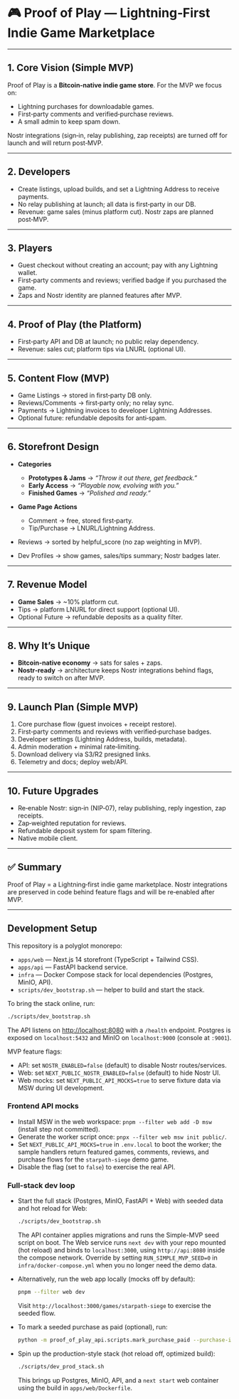 # 🎮 Proof of Play — Lightning‑First Indie Game Marketplace

---

## 1. Core Vision (Simple MVP)

Proof of Play is a **Bitcoin‑native indie game store**. For the MVP we focus on:

- Lightning purchases for downloadable games.
- First‑party comments and verified‑purchase reviews.
- A small admin to keep spam down.

Nostr integrations (sign‑in, relay publishing, zap receipts) are turned off for launch and will return post‑MVP.

---

## 2. Developers

- Create listings, upload builds, and set a Lightning Address to receive payments.
- No relay publishing at launch; all data is first‑party in our DB.
- Revenue: game sales (minus platform cut). Nostr zaps are planned post‑MVP.

---

## 3. Players

- Guest checkout without creating an account; pay with any Lightning wallet.
- First‑party comments and reviews; verified badge if you purchased the game.
- Zaps and Nostr identity are planned features after MVP.

---

## 4. Proof of Play (the Platform)

- First‑party API and DB at launch; no public relay dependency.
- Revenue: sales cut; platform tips via LNURL (optional UI).

---

## 5. Content Flow (MVP)

- Game Listings → stored in first‑party DB only.
- Reviews/Comments → first‑party only; no relay sync.
- Payments → Lightning invoices to developer Lightning Addresses.
- Optional future: refundable deposits for anti‑spam.

---

## 6. Storefront Design

* **Categories**

  * **Prototypes & Jams** → *“Throw it out there, get feedback.”*
  * **Early Access** → *“Playable now, evolving with you.”*
  * **Finished Games** → *“Polished and ready.”*

* **Game Page Actions**

  * Comment → free, stored first‑party.
  * Tip/Purchase → LNURL/Lightning Address.

- Reviews → sorted by helpful_score (no zap weighting in MVP).

- Dev Profiles → show games, sales/tips summary; Nostr badges later.

---

## 7. Revenue Model

* **Game Sales** → \~10% platform cut.
* Tips → platform LNURL for direct support (optional UI).
* Optional Future → refundable deposits as a quality filter.

---

## 8. Why It’s Unique

* **Bitcoin-native economy** → sats for sales + zaps.
* **Nostr‑ready** → architecture keeps Nostr integrations behind flags, ready to switch on after MVP.

---

## 9. Launch Plan (Simple MVP)

1. Core purchase flow (guest invoices + receipt restore).
2. First‑party comments and reviews with verified‑purchase badges.
3. Developer settings (Lightning Address, builds, metadata).
4. Admin moderation + minimal rate‑limiting.
5. Download delivery via S3/R2 presigned links.
6. Telemetry and docs; deploy web/API.

---

## 10. Future Upgrades

- Re‑enable Nostr: sign‑in (NIP‑07), relay publishing, reply ingestion, zap receipts.
- Zap‑weighted reputation for reviews.
- Refundable deposit system for spam filtering.
- Native mobile client.

---

## ✅ Summary

Proof of Play = a Lightning‑first indie game marketplace. Nostr integrations are preserved in code behind feature flags and will be re‑enabled after MVP.

---

## Development Setup

This repository is a polyglot monorepo:

* `apps/web` — Next.js 14 storefront (TypeScript + Tailwind CSS).
* `apps/api` — FastAPI backend service.
* `infra` — Docker Compose stack for local dependencies (Postgres, MinIO, API).
* `scripts/dev_bootstrap.sh` — helper to build and start the stack.

To bring the stack online, run:

```bash
./scripts/dev_bootstrap.sh
```

The API listens on [http://localhost:8080](http://localhost:8080) with a `/health` endpoint. Postgres is exposed on `localhost:5432`
and MinIO on `localhost:9000` (console at `:9001`).

MVP feature flags:

- API: set `NOSTR_ENABLED=false` (default) to disable Nostr routes/services.
- Web: set `NEXT_PUBLIC_NOSTR_ENABLED=false` (default) to hide Nostr UI.
- Web mocks: set `NEXT_PUBLIC_API_MOCKS=true` to serve fixture data via MSW during UI development.

### Frontend API mocks

- Install MSW in the web workspace: `pnpm --filter web add -D msw` (install step not committed).
- Generate the worker script once: `pnpx --filter web msw init public/`.
- Set `NEXT_PUBLIC_API_MOCKS=true` in `.env.local` to boot the worker; the sample handlers return featured games, comments, reviews, and purchase flows for the `starpath-siege` demo game.
- Disable the flag (set to `false`) to exercise the real API.

### Full-stack dev loop

- Start the full stack (Postgres, MinIO, FastAPI + Web) with seeded data and hot reload for Web:

  ```bash
  ./scripts/dev_bootstrap.sh
  ```

  The API container applies migrations and runs the Simple-MVP seed script on boot. The Web service runs `next dev` with your repo mounted (hot reload) and binds to `localhost:3000`, using `http://api:8080` inside the compose network. Override by setting `RUN_SIMPLE_MVP_SEED=0` in `infra/docker-compose.yml` when you no longer need the demo data.

- Alternatively, run the web app locally (mocks off by default):

  ```bash
  pnpm --filter web dev
  ```

  Visit `http://localhost:3000/games/starpath-siege` to exercise the seeded flow.

- To mark a seeded purchase as paid (optional), run:

  ```bash
  python -m proof_of_play_api.scripts.mark_purchase_paid --purchase-id purchase-seed-pending
  ```

- Spin up the production-style stack (hot reload off, optimized build):

  ```bash
  ./scripts/dev_prod_stack.sh
  ```

  This brings up Postgres, MinIO, API, and a `next start` web container using the build in `apps/web/Dockerfile`.
